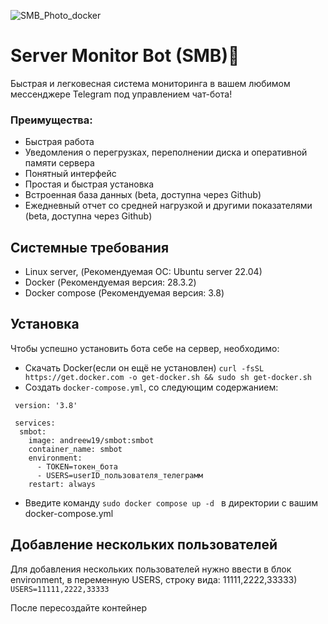 ![SMB_Photo_docker](https://github.com/user-attachments/assets/dc7e02dc-4708-497a-94df-5339aeb6b364)
# Server Monitor Bot (SMB)🤖

Быстрая и легковесная система мониторинга  в вашем любимом мессенджере Telegram под управлением чат-бота!

### Преимущества:

+ Быстрая работа 
+ Уведомления о перегрузках, переполнении диска и оперативной памяти сервера 
+ Понятный интерфейс 
+ Простая и быстрая установка 
+ Встроенная база данных (beta, доступна через Github)
+ Ежедневный отчет со средней нагрузкой и другими показателями (beta, доступна через Github)

## Системные требования
+ Linux server, (Рекомендуемая ОС: Ubuntu server 22.04)   
+ Docker (Рекомендуемая версия: 28.3.2)
+ Docker compose (Рекомендуемая версия: 3.8)

## Установка
Чтобы успешно установить бота себе на сервер, необходимо:
+ Скачать Docker(если он ещё не установлен)
```curl -fsSL https://get.docker.com -o get-docker.sh && sudo sh get-docker.sh```
+ Создать ```docker-compose.yml```, со следующим содержанием:
```
 version: '3.8'

 services:
  smbot:
    image: andreew19/smbot:smbot
    container_name: smbot
    environment:
      - TOKEN=токен_бота
      - USERS=userID_пользователя_телеграмм
    restart: always
```
+ Введите команду ```sudo docker compose up -d ``` в директории с вашим docker-compose.yml
## Добавление нескольких пользователей
Для добавления нескольких пользователей нужно ввести в блок environment, в переменную USERS, строку вида: 11111,2222,33333)
```USERS=11111,2222,33333```

После пересоздайте контейнер